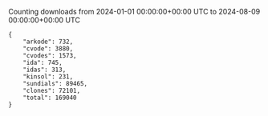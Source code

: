 
Counting downloads from 2024-01-01 00:00:00+00:00 UTC to 2024-08-09 00:00:00+00:00 UTC

```
{
    "arkode": 732,
    "cvode": 3880,
    "cvodes": 1573,
    "ida": 745,
    "idas": 313,
    "kinsol": 231,
    "sundials": 89465,
    "clones": 72101,
    "total": 169040
}
```
